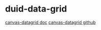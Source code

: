 # duid-data-grid

[canvas-datagrid doc](https://canvas-datagrid.js.org/intro)
[canvas-datagrid github](https://github.com/TonyGermaneri/canvas-datagrid/blob/master/lib/docs.js)